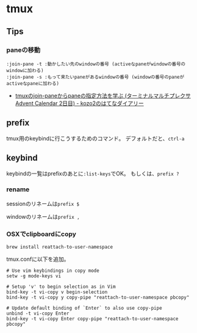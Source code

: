 # tmux

## Tips

### paneの移動

```tmux
:join-pane -t :動かしたい先のwindowの番号 (activeなpaneがwindowの番号のwindowに加わる)
:join-pane -s :もって来たいpaneがあるwindowの番号 (windowの番号のpaneがactiveなpaneに加わる)
```

* [tmuxのjoin-paneからpaneの指定方法を学ぶ (ターミナルマルチプレクサ Advent Calendar 2日目) - kozo2のはてなダイアリー](http://d.hatena.ne.jp/kozo2/20111202/1322827858)

## prefix
tmux用のkeybindに行こうするためのコマンド。
デフォルトだと、`ctrl-a`

## keybind
keybindの一覧はprefixのあとに`:list-keys`でOK。
もしくは、`prefix ?`

### rename
sessionのリネームは`prefix $`

windowのリネームは`prefix ,`

### OSXでclipboardにcopy

```
brew install reattach-to-user-namespace
```

tmux.confに以下を追加。

```tmux
# Use vim keybindings in copy mode
setw -g mode-keys vi

# Setup 'v' to begin selection as in Vim
bind-key -t vi-copy v begin-selection
bind-key -t vi-copy y copy-pipe "reattach-to-user-namespace pbcopy"

# Update default binding of `Enter` to also use copy-pipe
unbind -t vi-copy Enter
bind-key -t vi-copy Enter copy-pipe "reattach-to-user-namespace pbcopy"
```
